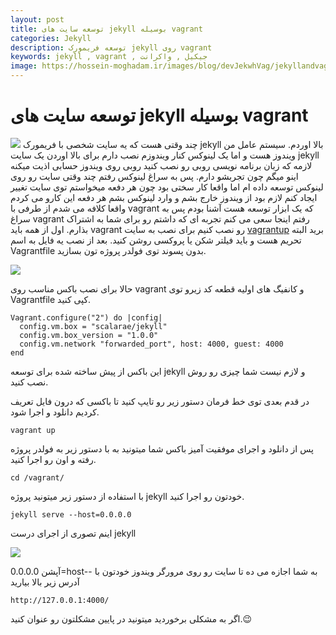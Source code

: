 ```yaml
---
layout: post
title: توسعه سایت های jekyll بوسیله vagrant
categories: Jekyll
description: توسعه فریمورک jekyll روی vagrant
keywords: jekyll , vagrant , جیکیل , واکرانت
image: https://hossein-moghadam.ir/images/blog/devJekwhVag/jekyllandvagrant.jpg
---
```

# توسعه سایت های jekyll بوسیله vagrant
![](https://hossein-moghadam.ir/images/blog/devJekwhVag/jekyllandvagrant.jpg)
چند وقتی هست که یه سایت شخصی با فریمورک jekyll بالا اوردم. سیستم عامل من ویندوز هست و اما یک لینوکس کنار ویندوزم نصب دارم برای بالا اوردن یک سایت jekyll لازمه که زبان برنامه نویسی روبی رو نصب کنید روبی روی ویندوز حسابی اذیت میکنه اینو میگم چون تجربشو دارم.
 پس به سراغ لینوکس رفتم چند وقتی سایت رو روی لینوکس توسعه داده ام اما واقعا کار سختی بود چون هر دفعه میخواستم توی سایت تغییر ایجاد کنم لازم بود از ویندوز خارج بشم و وارد لینوکس بشم هر دفعه این کارو می کردم واقعا کلافه می شدم از طرفی با vagrant که یک ابزار توسعه هست آشنا بودم پس به سراغ vagrant رفتم اینجا سعی می کنم تجربه ای که داشتم رو برای شما به اشتراک بذارم.
اول از همه باید vagrant رو نصب کنیم برای نصب به سایت [vagrantup](https://www.vagrantup.com/)  برید البته تحریم هست و باید فیلتر شکن  یا پروکسی روشن کنید. بعد از نصب یه فایل به اسم Vagrantfile بدون پسوند توی فولدر پروژه تون بسازید.

![](https://hossein-moghadam.ir/images/blog/devJekwhVag/vagrantfile.jpg)

حالا برای نصب باکس مناسب روی vagrant  و کانفیگ های اولیه قطعه کد زیرو توی Vagrantfile کپی کنید.

```shell
Vagrant.configure("2") do |config|
  config.vm.box = "scalarae/jekyll"
  config.vm.box_version = "1.0.0"
  config.vm.network "forwarded_port", host: 4000, guest: 4000
end
```

این باکس از پیش ساخته شده برای توسعه jekyll و لازم نیست شما چیزی رو روش نصب کنید.

در قدم بعدی توی خط فرمان دستور زیر رو تایپ کنید تا باکسی که درون فایل تعریف کردیم دانلود و اجرا شود.

```shell
vagrant up
```

پس از دانلود و اجرای موفقیت آمیز باکس شما میتونید به با دستور زیر به فولدر پروژه رفته و اون رو اجرا کنید.

```shell
cd /vagrant/
```
با استفاده از دستور زیر میتونید پروژه jekyll خودتون رو اجرا کنید.

```shell
jekyll serve --host=0.0.0.0 
```
اینم تصوری از اجرای درست jekyll

![](https://hossein-moghadam.ir/images/blog/devJekwhVag/success.jpg)

آپشن 0.0.0.0=host-- به شما اجازه می ده تا سایت رو روی مرورگر ویندوز خودتون با آدرس زیر  بالا بیارید
 
```
http://127.0.0.1:4000/
```

اگر به مشکلی برخوردید میتونید در پایین مشکلتون رو عنوان کنید.😉